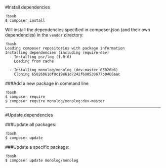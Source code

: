 #Install dependencies

    !bash
    $ composer install


Will install the dependencies specified in composer.json (and their own dependencies)
in the `vendor` directory:

    !bash
    Loading composer repositories with package information
    Installing dependencies (including require-dev)
      - Installing psr/log (1.0.0)
        Loading from cache

      - Installing monolog/monolog (dev-master 65026b6)
        Cloning 65026b610f8c19e61d7242f600530677b0466aac  

###Add a new package in command line

    !bash
    $ composer require
    $ composer require monolog/monolog:dev-master

---

#Update dependencies

###Update all packages:

    !bash
    $ composer update


###Update a specific package:

    !bash
    $ composer update monolog/monolog
